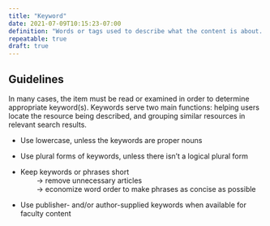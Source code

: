 ```yaml
---
title: "Keyword"
date: 2021-07-09T10:15:23-07:00
definition: "Words or tags used to describe what the content is about. Keywords use natural language; they do not conform to any controlled vocabulary or subject heading classification."
repeatable: true
draft: true
---
```


## Guidelines

In many cases, the item must be read or examined in order to determine appropriate keyword(s). Keywords serve two main functions: helping users locate the resource being described, and grouping similar resources in relevant search results.

- Use lowercase, unless the keywords are proper nouns

- Use plural forms of keywords, unless there isn’t a logical plural form

- Keep keywords or phrases short \
&nbsp;&nbsp;&nbsp;&nbsp;&nbsp;&nbsp;&nbsp;&nbsp;&rarr; remove unnecessary articles \
&nbsp;&nbsp;&nbsp;&nbsp;&nbsp;&nbsp;&nbsp;&nbsp;&rarr; economize word order to make phrases as concise as possible

- Use publisher- and/or author-supplied keywords when available for faculty content
